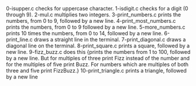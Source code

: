0-isupper.c checks for uppercase character. 1-isdigit.c checks for a digit (0 through 9). 2-mul.c multiplies two integers. 3-print_numbers.c prints the
numbers, from 0 to 9, followed by a new line. 4-print_most_numbers.c prints the numbers, from 0 to 9 followed by a new line. 5-more_numbers.c prints 10
times the numbers, from 0 to 14, followed by a new line. 6-print_line.c draws a straight line in the terminal. 7-print_diagonal.c draws a diagonal line on the
terminal. 8-print_square.c prints a square, followed by a new line. 9-fizz_buzz.c does this {prints the numbers from 1 to 100, followed by a new line. But for
multiples of three print Fizz instead of the number and for the multiples of five print Buzz. For numbers which are multiples of both three and five print
FizzBuzz.} 10-print_triangle.c prints a triangle, followed by a new line
